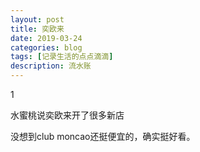 ```yaml
---
layout: post
title: 奕欧来
date: 2019-03-24
categories: blog
tags: [记录生活的点点滴滴]
description: 流水账
---
```


1 

水蜜桃说奕欧来开了很多新店

没想到club moncao还挺便宜的，确实挺好看。














